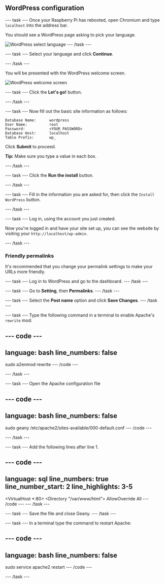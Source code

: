 ## WordPress configuration

--- task ---
Once your Raspberry Pi has rebooted, open Chromium and type `localhost` into the address bar.

You should see a WordPress page asking to pick your language.

![WordPress select language](images/wordpress_language.png)
--- /task ---

--- task ---
Select your language and click **Continue**.

--- /task ---

You will be presented with the WordPress welcome screen.

![WordPress welcome screen](images/wordpress-welcome.png)

--- task ---
Click the **Let's go!** button.

--- /task ---

--- task ---
Now fill out the basic site information as follows:

```
Database Name:      wordpress
User Name:          root
Password:           <YOUR PASSWORD>
Database Host:      localhost
Table Prefix:       wp_
```

Click **Submit** to proceed.

**Tip:** Make sure you type a value in each box.

--- /task ---


--- task ---
Click the **Run the install** button.

--- /task ---

--- task ---
Fill in the information you are asked for, then click the `Install WordPress` button.

--- /task ---

--- task ---
Log in, using the account you just created.

Now you're logged in and have your site set up, you can see the website by visiting your `http://localhost/wp-admin`. 

--- /task ---


### Friendly permalinks

It's recommended that you change your permalink settings to make your URLs more friendly.

--- task ---
Log in to WordPress and go to the dashboard.
--- /task ---

--- task ---
Go to **Setting**, then **Permalinks**.
--- /task ---

--- task ---
Select the **Post name** option and click **Save Changes**.
--- /task ---

--- task ---
Type the following command in a terminal to enable Apache's `rewrite` mod:

--- code ---
---
language: bash
line_numbers: false
---
sudo a2enmod rewrite
--- /code ---

--- /task ---

--- task ---
Open the Apache configuration file

--- code ---
---
language: bash
line_numbers: false
---
sudo geany /etc/apache2/sites-available/000-default.conf
--- /code ---

--- /task ---

--- task ---
Add the following lines after line 1.

--- code ---
---
language: sql
line_numbers: true
line_number_start: 2
line_highlights: 3-5
---
<VirtualHost *:80>
<Directory "/var/www/html">
    AllowOverride All
</Directory>
--- /code ---
--- /task ---

--- task ---
Save the file and close Geany.
--- /task ---

--- task ---
In a terminal type the command to restart Apache:



--- code ---
---
language: bash
line_numbers: false
---
sudo service apache2 restart
--- /code ---

--- /task ---